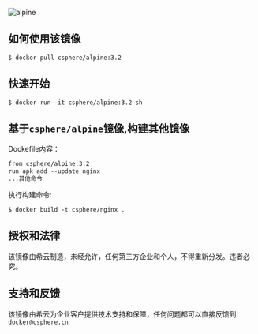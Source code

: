 ![alpine](https://csphere.cn/assets/755c1c51-c60b-4e2c-823d-9a70bcb56f7f)

## 如何使用该镜像

    $ docker pull csphere/alpine:3.2

## 快速开始

    $ docker run -it csphere/alpine:3.2 sh

## 基于`csphere/alpine`镜像,构建其他镜像

Dockefile内容：

```Dockerfile
from csphere/alpine:3.2
run apk add --update nginx
...其他命令
```

执行构建命令:

    $ docker build -t csphere/nginx .

## 授权和法律

该镜像由希云制造，未经允许，任何第三方企业和个人，不得重新分发。违者必究。

## 支持和反馈

该镜像由希云为企业客户提供技术支持和保障，任何问题都可以直接反馈到: `docker@csphere.cn`
